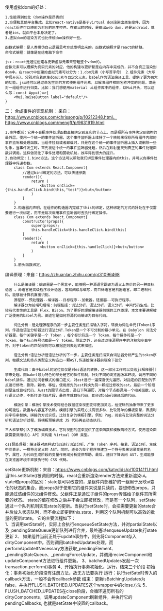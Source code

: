 使用虚拟dom的好处：
```
1.性能得到优化（dom操作是昂贵的）
2.方便和其他平台集成。比如react-native是基于virtual dom渲染出原生控件，因为react组件可以映射为对应的原生控件。在输出的时候，是输出web dom，还是android，或者是ios，就由平台本身决定了。
3.虚拟dom的渲染方式也比传统dom操作好一些。

函数式编程：是人类模仿自己逻辑思考方式发明出来的。函数式编程才是react的精髓。
命令式编程：就像是在给电脑下命令

jsx：react是通过创建与更新虚拟元素来管理整个vdom的。
虚拟元素可以理解为真实元素的对应，他的构建与更新都是在内存中完成的，并不会真正渲染到dom中。在react中创建的虚拟元素可以分为：1.dom元素（小写首字母） 2.组件元素（大写字母开头）。分别对应着原生dom元素与自定义元素。babel作为语法编译工具，提供了更为强大的功能。jsx还可以通过命名空间的方式使用组件元素，以解决组件相同名称冲突的问题，或是对一组组件进行归类。比如：我们想使用material ui组件库中的组件，以Mui开头，可以这么写：const App=()=>{
    <Mui.RaiseButton label="default"/>
}
```


二：
合成事件的实现机制： 来自：https://www.cnblogs.com/chrissong/p/10212348.html，https://www.cnblogs.com/mengff/p/9631919.html
```
1.事件委派：它并不会把事件处理函数直接绑定到真实的节点上，而是把所有事件绑定到结构的最外层，使用一个统一的事件监听器，这个事件监听器上维持了一个映射来保存所有组件内部的事件监听和处理函数。当组件挂载或者卸载时，只是在这个统一的事件监听器上插入或删除一些对象，当事件发生时，首先被这个统一的事件监听器处理，然后在映射里找到真正的事件处理函数并调用。这样做简化了事件处理和回收机制，效率得到很大的提升。
2.自动绑定：1.bind方法。这个方法可以帮助我们绑定事件处理器内的this，并可以向事件处理器中传递参数。
    class Com extends React.Component{
        //通过bind绑定的方法，可以传递参数
        render(){
            return (
                <button onClick={this.handleClick.bind(this,"test")}>but</button>
            )
        }
    }
    2.构造器内声明。在组件的构造器内完成了this的绑定，这种绑定的方式的好处在于仅需要进行一次绑定，而不是每次调用事件监听器时去执行绑定操作。
    class Com extends React.Component{
        constructor(props){
            super(props);
            this.handleClick=this.handleClick.bind(this)
        }
        render(){
            return (
                <button onClick={this.handleClick)}>but</button>
            )
        }
    }
    3.箭头函数绑定。
```


编译原理：来自：https://zhuanlan.zhihu.com/p/31096468
```
    什么是编译器：编译器是一个黑盒子，能够把一种源语言翻译为语义上等价的另一种目标语言 。源语言是高级程序设计语言，容易阅读与编写，而目标语言是机器语言，即二进制代码，能够被计算机直接识别。
    源程序--预处理器--编译器--目标程序--加载器，链接器--可执行程序。
    编译器分为前端和后端：前端包括：词法分析，语法分析，语义分析，中间代码生成。比较有代表性的工具是 Flex、Bison。为了更好的理解编译器前端的工作原理，本文主要讲解被广泛使用的babel为例。阐述它是如何将源代码编译为目标代码。

    词法分析：是处理源程序的第一步主要任务是扫描输入字符，转换为词法单元(Token)序列，传递给语法分析器进行语法分析.Token是一个不可分割的最小单元。在 Babylon 词法分析器里，每个关键字是一个 Token ，每个标识符是一个 Token，每个操作符是一个 Token，每个标点符号也都是一个 Token。除此之外，还会过滤掉源程序中的注释和空白字符。对于token的匹配规则可以根据正则表达式来描述。

    语法分析:语法分析是语法分析的下一步，主要任务是扫描来自词法器分析产生的token序列，根据文法和终点类型定义构造出一颗AST,传递给编译器前端余下部分

    生成代码：由于babel的定位仅仅是对es语法的转换，这一部分工作可以交给js解释器引擎来处理。而babel最为特色的部分是它的插件机制，针对不同的浏览器版本环境，调用不同的babel插件。通过访问者模式的接口定义，对ast进行一遍深度优先遍历，对指定的匹配到的节点进行修改，删除，新增，移位，使用原先的ast转换为另一颗经过修改的ast。最后一个阶段则是生成目标代码，从ast的跟节点出发，递归下降遍历，对每个节点都调用一个相关函数，执行语义动作，不断打印代码片段，最终生成目标代码，即经过babel编译后的代码。

    模版引擎：模板引擎技术使得结合数据渲染视图变得更加灵活，给逻辑的抽象带来了更多的可能性，数据与内容互不依赖。模板引擎的实现方式有很多种，比较简单的模板引擎，直接利用字符串替换、拼接的方式实现，比较复杂的模板引擎，例如 Pug，则会有比较完整的词法分析和语法分析过程，将模板预编译成 JS 代码再去动态执行。

三大框架都引入了模版编译技术。它对视图的渲染提供了渲染函数和模板两种方式。使用渲染函数需要调用核心 API 来构建 Virtual DOM 类型。

css预处理器：编译器对原样式代码进行词法分析，产生 Token 序列。接着，语法分析，生成中间表示，一棵符合定义的 AST。同时，还会为每个程序块建立一个符号表来记录变量的名字，属性，为代码生成阶段的变量作用域分析提供帮助。最后，递归下降访问 AST，生成能够在浏览器环境中直接执行的 CSS 代码。
```

setState更新机制：来自：https://www.cnblogs.com/katydids/p/10014111.html
    当this.setState()被调用的时候，react会重新渲染render方法来重新渲染ui。
    state和props的区别：state是可以改变的，是组件内部维护的一组用于反映ui变化的状态的集合，而props对于使用它的组件来说是只读的，要想修改props，只能通过该组件的父组件修改。父组件正是通过子组件的props传递给子组件其所需要的状态。
    state的值在修改之后并不会立即被修改，而是有一个队列，setState通过一个队列机制实现state的更新。当执行setState时，会把需要更新的state合并后放入状态队列，而不会立即更新this.state，利用这个队列机制可以高效的批量的更新state。
    它的主要流程如下：  
        1、当调用setState时，实际上会执行enqueueSetState方法，并对partialState以及_pendingStateQueue更新队列进行合并，最终通过enqueueUpdate执行state更新
        2、 如果组件当前正处于update事务中，则先将Component存入dirtyComponent中。否则调用batchedUpdates处理。而performUpdateIfNecessary方法获取_pendingElement、_pendingStateQueue、_pendingForceUpdate，并调用reciveComponent和updateComponent方法进行组件更新。
        3、batchedUpdates发起一次transaction.perform()事务
        4、开始执行事务初始化，运行，结束三个阶段
           初始化：事务初始化阶段没有注册方法，故无方法要执行
            运行：执行setSate时传入的callback方法，一般不会传callback参数
             结束：更新isBatchingUpdates为false，并执行FLUSH_BATCHED_UPDATES这个wrapper中的close方法
        5、FLUSH_BATCHED_UPDATES在close阶段，会循环遍历所有的dirtyComponents，调用updateComponent刷新组件，并执行它的pendingCallbacks, 也就是setState中设置的callback。

 
